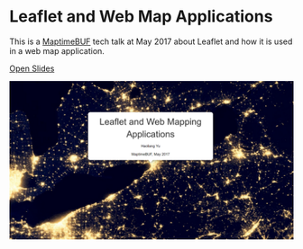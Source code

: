 # Leaflet and Web Map Applications

This is a [MaptimeBUF](https://www.meetup.com/Maptime-Buffalo/) tech talk at May 2017 about Leaflet and how it is used in a web map application.

[Open Slides](https://haoliangyu.github.io/maptimebuf-leaflet-presentation/)

[![Slides](https://github.com/haoliangyu/maptimebuf-leaflet-presentation/blob/master/presentation.png?raw=true)](https://haoliangyu.github.io/maptimebuf-leaflet-presentation/)
